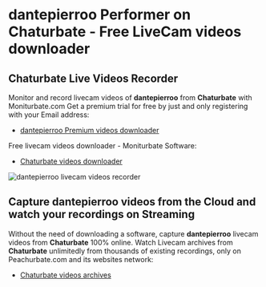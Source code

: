 # dantepierroo Performer on Chaturbate - Free LiveCam videos downloader

## Chaturbate Live Videos Recorder

Monitor and record livecam videos of **dantepierroo** from **Chaturbate** with Moniturbate.com
Get a premium trial for free by just and only registering with your Email address:
* [dantepierroo Premium videos downloader](https://moniturbate.com/request-demo-licence-key.html)

Free livecam videos downloader - Moniturbate Software:
* [Chaturbate videos downloader](https://moniturbate.com/moniturbate-download-software.html)

![dantepierroo livecam videos recorder](https://peachurnet.com/templates/moniturbate-software.png)


## Capture dantepierroo videos from the Cloud and watch your recordings on Streaming

Without the need of downloading a software, capture **dantepierroo** livecam videos from **Chaturbate** 100% online.
Watch Livecam archives from **Chaturbate** unlimitedly from thousands of existing recordings, only on Peachurbate.com and its websites network:
* [Chaturbate videos archives](https://peachurnet.com/)
